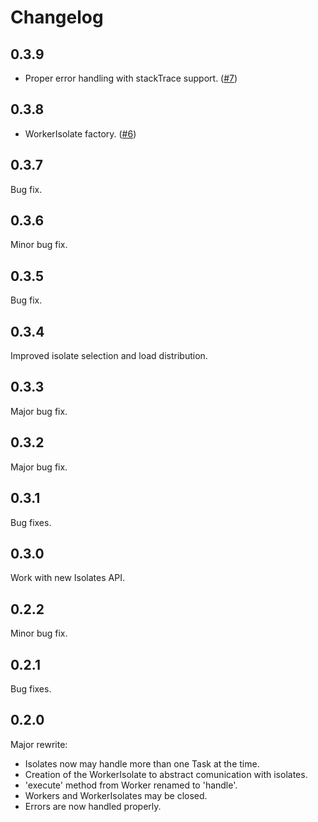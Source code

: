 # Changelog

## 0.3.9
- Proper error handling with stackTrace support. ([#7](https://github.com/Dreckr/Worker/issues/7))
## 0.3.8
- WorkerIsolate factory. ([#6](https://github.com/Dreckr/Worker/issues/6))

## 0.3.7
  Bug fix.

## 0.3.6
  Minor bug fix.

## 0.3.5
  Bug fix.

## 0.3.4
  Improved isolate selection and load distribution.

## 0.3.3
  Major bug fix.

## 0.3.2
  Major bug fix.

## 0.3.1
  Bug fixes.

## 0.3.0
  Work with new Isolates API.

## 0.2.2
  Minor bug fix.

## 0.2.1
  Bug fixes.

## 0.2.0
Major rewrite:

- Isolates now may handle more than one Task at the time.
- Creation of the WorkerIsolate to abstract comunication with isolates.
- 'execute' method from Worker renamed to 'handle'.
- Workers and WorkerIsolates may be closed.
- Errors are now handled properly.